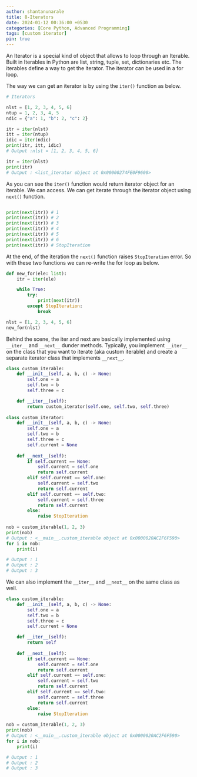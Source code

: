```yaml
---
author: shantanunarale
title: 8-Iterators
date: 2024-01-12 00:36:00 +0530
categories: [Core Python, Advanced Programming]
tags: [custom iterator]
pin: true
---
```


An Iterator is a special kind of object that allows to loop through an Iterable. Built in Iterables in Python are list, string, tuple, set, dictionaries etc. The iterables define a way to get the iterator. The iterator can be used in a for loop. 

The way we can get an iterator is by using the `iter()` function as below.

```python
# Iterators

nlst = [1, 2, 3, 4, 5, 6]
ntup = 1, 2, 3, 4, 5
ndic = {"a": 1, "b": 2, "c": 2}

itr = iter(nlst)
itt = iter(ntup)
idic = iter(ndic)
print(itr, itt, idic)
# Output :nlst = [1, 2, 3, 4, 5, 6]

itr = iter(nlst)
print(itr)
# Output : <list_iterator object at 0x00000274FE0F9600>
```

As you can see the `iter()` function would return iterator object for an iterable. We can access. We can get iterate through the iterator object using `next()` function.

```python

print(next(itr)) # 1
print(next(itr)) # 2
print(next(itr)) # 3
print(next(itr)) # 4
print(next(itr)) # 5
print(next(itr)) # 6
print(next(itr)) # StopIteration
```

At the end, of the iteration the `next()` function raises `StopIteration` error. So with these two functions we can re-write the for loop as below.

```python
def new_for(ele: list):
    itr = iter(ele)

    while True:
        try:
            print(next(itr))
        except StopIteration:
            break

nlst = [1, 2, 3, 4, 5, 6]
new_for(nlst)
```
Behind the scene, the iter and next are basically implemented using `__iter__` and `__next__` dunder methods. Typically, you implement `__iter__` on the class that you want to iterate (aka custom iterable) and create a separate iterator class that implements `__next__`.

```python
class custom_iterable:
    def __init__(self, a, b, c) -> None:
        self.one = a
        self.two = b
        self.three = c

    def __iter__(self):
        return custom_iterator(self.one, self.two, self.three)
    
class custom_iterator:
    def __init__(self, a, b, c) -> None:
        self.one = a
        self.two = b
        self.three = c
        self.current = None
    
    def __next__(self):
        if self.current == None:
            self.current = self.one
            return self.current
        elif self.current == self.one:
            self.current = self.two
            return self.current
        elif self.current == self.two:
            self.current = self.three
            return self.current
        else:
            raise StopIteration
        
nob = custom_iterable(1, 2, 3)
print(nob)
# Output : <__main__.custom_iterable object at 0x0000020AC2F6F590>
for i in nob:
    print(i)

# Output : 1
# Output : 2
# Output : 3
```

We can also implement the `__iter__` and `__next__` on the same class as well.

```Python
class custom_iterable:
    def __init__(self, a, b, c) -> None:
        self.one = a
        self.two = b
        self.three = c
        self.current = None

    def __iter__(self):
        return self
    
    def __next__(self):
        if self.current == None:
            self.current = self.one
            return self.current
        elif self.current == self.one:
            self.current = self.two
            return self.current
        elif self.current == self.two:
            self.current = self.three
            return self.current
        else:
            raise StopIteration
        
nob = custom_iterable(1, 2, 3)
print(nob)
# Output : <__main__.custom_iterable object at 0x0000020AC2F6F590>
for i in nob:
    print(i)

# Output : 1
# Output : 2
# Output : 3
```

